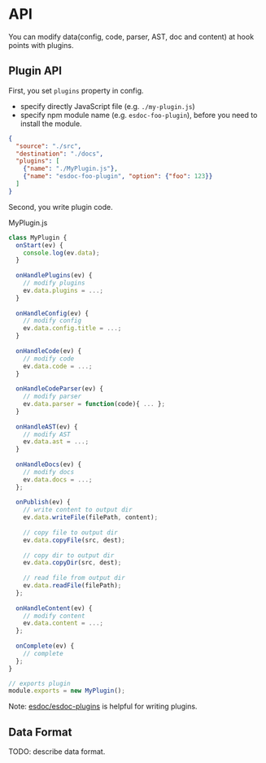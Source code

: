 # API

You can modify data(config, code, parser, AST, doc and content) at hook points with plugins.

## Plugin API

First, you set ``plugins`` property in config.
- specify directly JavaScript file (e.g. `./my-plugin.js`)
- specify npm module name (e.g. `esdoc-foo-plugin`), before you need to install the module.

```json
{
  "source": "./src",
  "destination": "./docs",
  "plugins": [
    {"name": "./MyPlugin.js"},
    {"name": "esdoc-foo-plugin", "option": {"foo": 123}}
  ]
}
```

Second, you write plugin code.

<div class="file-path">MyPlugin.js</div>

```javascript
class MyPlugin {
  onStart(ev) {
    console.log(ev.data);
  }
  
  onHandlePlugins(ev) {
    // modify plugins
    ev.data.plugins = ...; 
  }
  
  onHandleConfig(ev) {
    // modify config
    ev.data.config.title = ...;
  }
  
  onHandleCode(ev) {
    // modify code
    ev.data.code = ...;
  }
  
  onHandleCodeParser(ev) {
    // modify parser
    ev.data.parser = function(code){ ... };
  }
  
  onHandleAST(ev) {
    // modify AST
    ev.data.ast = ...;
  }
  
  onHandleDocs(ev) {
    // modify docs
    ev.data.docs = ...;
  };
  
  onPublish(ev) {
    // write content to output dir
    ev.data.writeFile(filePath, content);
    
    // copy file to output dir
    ev.data.copyFile(src, dest);
    
    // copy dir to output dir
    ev.data.copyDir(src, dest);
    
    // read file from output dir
    ev.data.readFile(filePath);
  };
  
  onHandleContent(ev) {
    // modify content
    ev.data.content = ...;
  };
  
  onComplete(ev) {
    // complete
  };
}

// exports plugin
module.exports = new MyPlugin();
```

Note: [esdoc/esdoc-plugins](https://github.com/esdoc/esdoc-plugins) is helpful for writing plugins.

## Data Format
TODO: describe data format.

